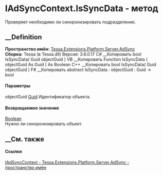 # IAdSyncContext.IsSyncData - метод
Проверяет необходимо ли синхронизировать подразделение.
## __Definition
 **Пространство имён:**
[Tessa.Extensions.Platform.Server.AdSync](N_Tessa_Extensions_Platform_Server_AdSync.htm)  
 **Сборка:** Tessa (в Tessa.dll) Версия: 3.6.0.17
C# __Копировать
     bool IsSyncData(
    	Guid objectGuid
    )
VB __Копировать
     Function IsSyncData ( 
    	objectGuid As Guid
    ) As Boolean
C++ __Копировать
     bool IsSyncData(
    	Guid objectGuid
    )
F# __Копировать
     abstract IsSyncData : 
            objectGuid : Guid -> bool 
#### Параметры
objectGuid [Guid](https://learn.microsoft.com/dotnet/api/system.guid)
     Идентификатор объекта. 
#### Возвращаемое значение
[Boolean](https://learn.microsoft.com/dotnet/api/system.boolean)  
Нужно ли синхронизировать объект.
##  __См. также
#### Ссылки
[IAdSyncContext -
](T_Tessa_Extensions_Platform_Server_AdSync_IAdSyncContext.htm)
[Tessa.Extensions.Platform.Server.AdSync - пространство
имён](N_Tessa_Extensions_Platform_Server_AdSync.htm)
